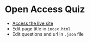 # Open Access Quiz

- [Access the live site](https://or-classroom.github.io/open-access-quiz/)
- Edit page title in `index.html`
- Edit questions and url in `.json` file
